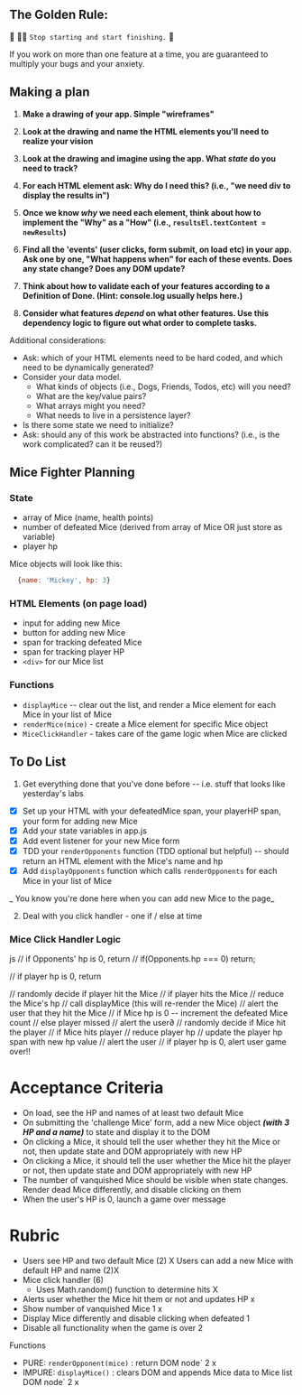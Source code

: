 ## The Golden Rule: 

🦸 🦸‍♂️ `Stop starting and start finishing.` 🏁

If you work on more than one feature at a time, you are guaranteed to multiply your bugs and your anxiety.

## Making a plan

1) **Make a drawing of your app. Simple "wireframes"** 
1) **Look at the drawing and name the HTML elements you'll need to realize your vision**

1) **Look at the drawing and imagine using the app. What _state_ do you need to track?** 
1) **For each HTML element ask: Why do I need this? (i.e., "we need div to display the results in")** 
1) **Once we know _why_ we need each element, think about how to implement the "Why" as a "How" (i.e., `resultsEl.textContent = newResults`)**
1) **Find all the 'events' (user clicks, form submit, on load etc) in your app. Ask one by one, "What happens when" for each of these events. Does any state change? Does any DOM update?**
1) **Think about how to validate each of your features according to a Definition of Done. (Hint: console.log usually helps here.)**
1) **Consider what features _depend_ on what other features. Use this dependency logic to figure out what order to complete tasks.**

Additional considerations:
- Ask: which of your HTML elements need to be hard coded, and which need to be dynamically generated?
- Consider your data model. 
  - What kinds of objects (i.e., Dogs, Friends, Todos, etc) will you need? 
  - What are the key/value pairs? 
  - What arrays might you need? 
  - What needs to live in a persistence layer?
- Is there some state we need to initialize?
- Ask: should any of this work be abstracted into functions? (i.e., is the work complicated? can it be reused?)


## Mice Fighter Planning

### State

-   array of Mice (name, health points)
-   number of defeated Mice (derived from array of Mice OR just store as variable)
-   player hp

Mice objects will look like this:

```js
  {name: 'Mickey', hp: 3}
```

### HTML Elements (on page load)

-   input for adding new Mice
-   button for adding new Mice
-   span for tracking defeated Mice
-   span for tracking player HP
-   `<div>` for our Mice list

### Functions

-   `displayMice` -- clear out the list, and render a Mice element for each Mice in your list of Mice
-   `renderMice(mice)` - create a Mice element for specific Mice object
-   `MiceClickHandler` - takes care of the game logic when Mice are clicked

## To Do List

1. Get everything done that you've done before -- i.e. stuff that looks like yesterday's labs

-   [x] Set up your HTML with your defeatedMice span, your playerHP span, your form for adding new Mice
-   [x] Add your state variables in app.js
-   [x] Add event listener for your new Mice form
-   [X] TDD your `renderOpponents` function (TDD optional but helpful) -- should return an HTML element with the Mice's name and hp
-   [x] Add `displayOpponents` function which calls `renderOpponents` for each Mice in your list of Mice

_ You know you're done here when you can add new Mice to the page_

2. Deal with you click handler - one if / else at time

### Mice Click Handler Logic

js
// if Opponents' hp is 0, return
// if(Opponents.hp === 0) return;

// if player hp is 0, return

// randomly decide if player hit the Mice
// if player hits the Mice
//    reduce the Mice's hp
//    call displayMice (this will re-render the Mice)
//    alert the user that they hit the Mice
//    if Mice hp is 0 -- increment the defeated Mice count
// else player missed
//     alert the user∂
// randomly decide if Mice hit the player
// if Mice hits player
//    reduce player hp
//    update the player hp span with new hp value
//    alert the user
//    if player hp is 0, alert user game over!!



# Acceptance Criteria

- On load, see the HP and names of at least two default Mice
- On submitting the 'challenge Mice' form, add a new Mice object 
***(with 3 HP and a name)*** to state and display it to the DOM
- On clicking a Mice, it should tell the user whether they hit the Mice or not, then update state and DOM appropriately with new HP
- On clicking a Mice, it should tell the user whether the Mice hit the player or not, then update state and DOM appropriately with new HP
- The number of vanquished Mice should be visible when state changes.
Render dead Mice differently, and disable clicking on them
- When the user's HP is 0, launch a game over message

# Rubric

- Users see HP and two default Mice	(2) X
Users can add a new Mice with default HP and name	(2)X
- Mice click handler	(6)
  - Uses Math.random() function to determine hits	X
 - Alerts user whether the Mice hit them or not and updates HP x
- Show number of vanquished Mice	1 x
- Display Mice differently and disable clicking when defeated	1 
- Disable all functionality when the game is over	2

Functions	
- PURE: `renderOpponent(mice)` : return DOM node`	2 x
- IMPURE: `displayMice()` : clears DOM and appends Mice data to Mice list DOM node`	2 x